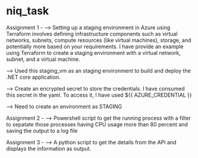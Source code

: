 # niq_task

Assignment 1 -
--> Setting up a staging environment in Azure using Terraform involves defining infrastructure components such as virtual networks, subnets, compute resources (like virtual machines), storage, and potentially more based on your requirements. I have provide an example using Terraform to create a staging environment with a virtual network, subnet, and a virtual machine.

--> Used this staging_vm as an staging environment to build and deploy the .NET core application.

--> Create an encrypted secret to store the credentials. I have consumed this secret in the yaml. To access it, I have used ${{ AZURE_CREDENTIAL }}

--> Need to create an environment as STAGING


Assignment 2 -
--> Powershell script to get the running process with a filter to sepatate those processes having CPU usage more than 80 percent and saving the output to a log file

Assignment 3 -
--> A python script to get the details from the API and displays the information as output.
